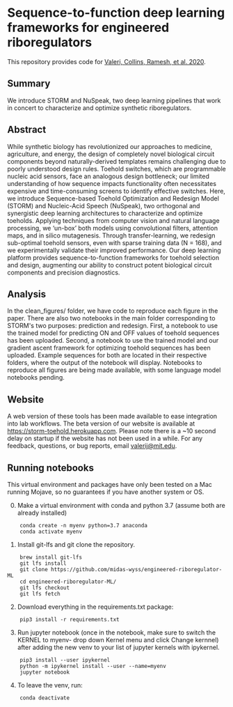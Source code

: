 # Sequence-to-function deep learning frameworks for engineered riboregulators

This repository provides code for [Valeri, Collins, Ramesh, et al. 2020](https://www.biorxiv.org/content/10.1101/870055v1). 

## Summary
We introduce STORM and NuSpeak, two deep learning pipelines that work in concert to characterize and optimize synthetic riboregulators.

## Abstract
While synthetic biology has revolutionized our approaches to medicine, agriculture, and energy, the design of completely novel biological circuit components beyond naturally-derived templates remains challenging due to poorly understood design rules. Toehold switches, which are programmable nucleic acid sensors, face an analogous design bottleneck; our limited understanding of how sequence impacts functionality often necessitates expensive and time-consuming screens to identify effective switches. Here, we introduce Sequence-based Toehold Optimization and Redesign Model (STORM) and Nucleic-Acid Speech (NuSpeak), two orthogonal and synergistic deep learning architectures to characterize and optimize toeholds. Applying techniques from computer vision and natural language processing, we ‘un-box’ both models using convolutional filters, attention maps, and in silico mutagenesis. Through transfer-learning, we redesign sub-optimal toehold sensors, even with sparse training data (N = 168), and we experimentally validate their improved performance. Our deep learning platform provides sequence-to-function frameworks for toehold selection and design, augmenting our ability to construct potent biological circuit components and precision diagnostics.

## Analysis
In the clean_figures/ folder, we have code to reproduce each figure in the paper. There are also two notebooks in the main folder corresponding to STORM's two purposes: prediction and redesign. First, a notebook to use the trained model for predicting ON and OFF values of toehold sequences has been uploaded. Second, a notebook to use the trained model and our gradient ascent framework for optimizing toehold sequences has been uploaded. Example sequences for both are located in their respective folders, where the output of the notebook will display. Notebooks to reproduce all figures are being made available, with some language model notebooks pending.

## Website
A web version of these tools has been made available to ease integration into lab workflows. The beta version of our website is available at https://storm-toehold.herokuapp.com. Please note there is a ~10 second delay on startup if the website has not been used in a while. For any feedback, questions, or bug reports, email valerij@mit.edu.

## Running notebooks
This virtual environment and packages have only been tested on a Mac running Mojave, so no guarantees if you have another system or OS.
    
0. Make a virtual environment with conda and python 3.7 (assume both are already installed)
```
    conda create -n myenv python=3.7 anaconda
    conda activate myenv
```
    
1. Install git-lfs and git clone the repository.
```
    brew install git-lfs
    git lfs install
    git clone https://github.com/midas-wyss/engineered-riboregulator-ML
    cd engineered-riboregulator-ML/
    git lfs checkout
    git lfs fetch
```    

2. Download everything in the requirements.txt package:
```
    pip3 install -r requirements.txt
```
    
3. Run jupyter notebook (once in the notebook, make sure to switch the KERNEL to myenv- drop down Kernel menu and click Change kernnel) after adding the new venv to your list of jupyter kernels with ipykernel.
```
    pip3 install --user ipykernel
    python -m ipykernel install --user --name=myenv
    jupyter notebook
```
    
4. To leave the venv, run:
```
    conda deactivate
```
